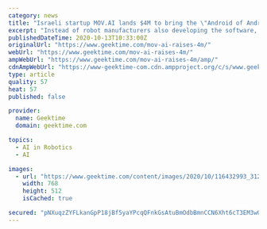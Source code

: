 ```yaml
---
category: news
title: "Israeli startup MOV.AI lands $4M to bring the \"Android of Androids\" to life"
excerpt: "Instead of robot manufacturers also developing the software, MOV.AI wants separate hardware from software, making robotics cost-efficient and more"
publishedDateTime: 2020-10-13T10:33:00Z
originalUrl: "https://www.geektime.com/mov-ai-raises-4m/"
webUrl: "https://www.geektime.com/mov-ai-raises-4m/"
ampWebUrl: "https://www.geektime.com/mov-ai-raises-4m/amp/"
cdnAmpWebUrl: "https://www-geektime-com.cdn.ampproject.org/c/s/www.geektime.com/mov-ai-raises-4m/amp/"
type: article
quality: 57
heat: 57
published: false

provider:
  name: Geektime
  domain: geektime.com

topics:
  - AI in Robotics
  - AI

images:
  - url: "https://www.geektime.com/content/images/2020/10/116432993_3120187341434712_5490877141104487342_o-1602507611-768x512.jpg"
    width: 768
    height: 512
    isCached: true

secured: "pNXuqzZYFLkanGpP18jBf5yaYPcqQFnkGsAtuBmOdbBmnCCN6Xht6cT3EM3wO7c5uipp+YGLES0XqGRwI1aS7j2FHocqrUTHJ6WPSllugzgOlmhDURMLiM/DSQMpvnInkwmcoQvkEZvD5ukf47IkpkFYV+275lXvflIxFB8CyEN/kli+vt2V/ybCUg0E/4bipae0xifRCnzVIKFPPi5YrQ0PgIFAK4zYihBJqx78GnWCQKD+D0KRfvcYF9alScGWNAnsGITDZnqPfMCAAe+rwZf4sczZBLfrOZNa7H6hSB8L7qnCK9QUHV1tIut4f6eRyMy4/WdkVZHXiCpUJqPjDd6omnC86NR/Zk6lApzoav0=;qQutCVeBth44lNA9YaX9rQ=="
---
```


